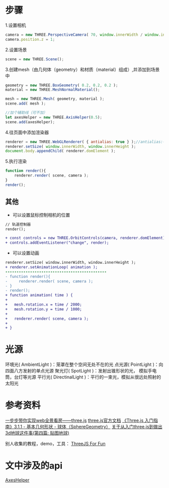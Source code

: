 # 步骤
1.设置相机
```js
camera = new THREE.PerspectiveCamera( 70, window.innerWidth / window.innerHeight, 0.01, 10 );
camera.position.z = 1;
```
2.设置场景
```js
scene = new THREE.Scene();
```
3.创建mesh（由几何体（geometry）和材质（material）组成）,并添加到场景中
```js
geometry = new THREE.BoxGeometry( 0.2, 0.2, 0.2 );
material = new THREE.MeshNormalMaterial();

mesh = new THREE.Mesh( geometry, material );
scene.add( mesh );

//加个辅助线（可不加）
let axesHelper = new THREE.AxisHelper(0.5);
scene.add(axesHelper);
```
4.往页面中添加渲染器
```js
renderer = new THREE.WebGLRenderer( { antialias: true } );//antialias:平滑，抗锯齿
renderer.setSize( window.innerWidth, window.innerHeight );
document.body.appendChild( renderer.domElement );
```
5.执行渲染
```js
function render(){
    renderer.render( scene, camera );
}
render();
```

## 其他
- 可以设置鼠标控制相机的位置
```diff
// 轨道控制器
render();

+ const controls = new THREE.OrbitControls(camera, renderer.domElement);
+ controls.addEventListener("change", render);
```

- 可以设置动画
```diff
renderer.setSize( window.innerWidth, window.innerHeight );
+ renderer.setAnimationLoop( animation );
---------------------------------------------
- function render(){
-     renderer.render( scene, camera );
- }
- render();
+ function animation( time ) {
+ 
+ 	mesh.rotation.x = time / 2000;
+ 	mesh.rotation.y = time / 1000;
+ 
+ 	renderer.render( scene, camera );
+ 
+ }
```

# 光源
环境光( AmbientLight )：笼罩在整个空间无处不在的光
点光源( PointLight )：向四面八方发射的单点光源
聚光灯( SpotLight )：发射出锥形状的光， 模拟手电筒，台灯等光源
平行光( DirectinalLight )：平行的一束光，模拟从很远处照射的太阳光

# 参考资料
[一步步带你实现web全景看房——three.js](https://juejin.cn/post/6844903918409875469)
[three.js官方文档](https://threejs.org/docs/)
[《Three.js 入门指南》3.1.1 - 基本几何形状 - 球体（SphereGeometry）](https://www.cnblogs.com/jaycethanks/p/12032947.html)
[关于从入门three.js到做出3d地球这件事(第四篇: 贴图地球)](https://www.it610.com/article/1381281198894030848.htm)

别人收集的教程，demo，工具：
[ThreeJS For Fun](https://github.com/chenjsh36/ThreeJSForFun/)

# 文中涉及的api
[AxesHelper](http://www.yanhuangxueyuan.com/doc/Three.js/AxesHelper.html)